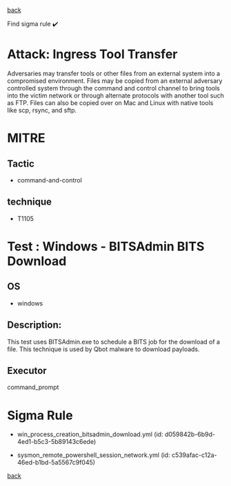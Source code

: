 
[back](../index.md)

Find sigma rule :heavy_check_mark: 

# Attack: Ingress Tool Transfer 

Adversaries may transfer tools or other files from an external system into a compromised environment. Files may be copied from an external adversary controlled system through the command and control channel to bring tools into the victim network or through alternate protocols with another tool such as FTP. Files can also be copied over on Mac and Linux with native tools like scp, rsync, and sftp.

# MITRE
## Tactic
  - command-and-control


## technique
  - T1105


# Test : Windows - BITSAdmin BITS Download
## OS
  - windows


## Description:
This test uses BITSAdmin.exe to schedule a BITS job for the download of a file.
This technique is used by Qbot malware to download payloads.


## Executor
command_prompt

# Sigma Rule
 - win_process_creation_bitsadmin_download.yml (id: d059842b-6b9d-4ed1-b5c3-5b89143c6ede)

 - sysmon_remote_powershell_session_network.yml (id: c539afac-c12a-46ed-b1bd-5a5567c9f045)



[back](../index.md)
